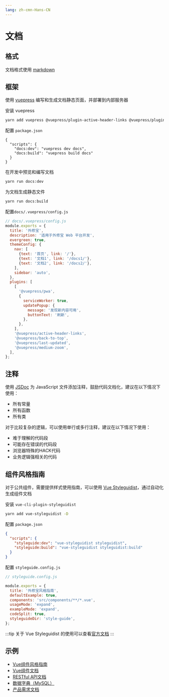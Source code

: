 ```yaml
---
lang: zh-cmn-Hans-CN
---
```


# 文档

## 格式

文档格式使用 [markdown](https://daringfireball.net/projects/markdown/syntax)

## 框架
使用 [vuepress](https://vuepress.vuejs.org/zh/) 编写和生成文档静态页面，并部署到内部服务器

安装 vuepress

```bash
yarn add vuepress @vuepress/plugin-active-header-links @vuepress/plugin-back-to-top @vuepress/plugin-medium-zoom @vuepress/plugin-pwa -D
```

配置 `package.json`

```json{3,4}
{
  "scripts": {
    "docs:dev": "vuepress dev docs",
    "docs:build": "vuepress build docs"
  }
}
```

在开发中预览和编写文档

```bash
yarn run docs:dev
```

为文档生成静态文件

```bash
yarn run docs:build
```

配置`docs/.vuepress/config.js`

```js
// docs/.vuepress/config.js
module.exports = {
  title: '外修宝',
  description: '适用于外修宝 Web 平台开发',
  evergreen: true,
  themeConfig: {
    nav: [
      {text: '首页', link: '/'},
      {text: '文档1', link: '/docs1/'},
      {text: '文档2', link: '/docs2/'},
    ],
    sidebar: 'auto',
  },
  plugins: [
    [
      '@vuepress/pwa',
      {
        serviceWorker: true,
        updatePopup: {
          message: '发现新内容可用',
          buttonText: '刷新',
        },
      },
    ],
    '@vuepress/active-header-links',
    '@vuepress/back-to-top',
    '@vuepress/last-updated',
    '@vuepress/medium-zoom',
  ],
};
```

## 注释

使用 [JSDoc](https://jsdoc.app/) 为 JavaScript 文件添加注释，鼓励代码文档化，建议在以下情况下使用：

- 所有常量
- 所有函数
- 所有类

对于比较复杂的逻辑，可以使用单行或多行注释，建议在以下情况下使用：

- 难于理解的代码段
- 可能存在错误的代码段
- 浏览器特殊的HACK代码
- 业务逻辑强相关的代码

## 组件风格指南

对于公共组件，需要提供样式使用指南，可以使用 [Vue Styleguidist](https://vue-styleguidist.github.io/)，通过自动化生成组件文档

安装 `vue-cli-plugin-styleguidist`

```bash
yarn add vue-styleguidist -D
```

配置 `package.json`

```json
{
  "scripts": {
    "styleguide:dev": "vue-styleguidist styleguidist",
    "styleguide:build": "vue-styleguidist styleguidist:build"
  }
}
```

配置 `styleguide.config.js`

```javascript
// styleguide.config.js

module.exports = {
  title: '外修宝风格指南',
  defaultExample: true,
  components: 'src/components/**/*.vue',
  usageMode: 'expand',
  exampleMode: 'expand',
  codeSplit: true,
  styleguideDir: 'style-guide',
};
```

:::tip
关于 Vue Styleguidist 的使用可以查看[官方文档](https://vue-styleguidist.github.io/docs/Documenting.html)
:::

## 示例

- [Vue组件风格指南](example/vue-style-guide/)
- [Vue组件文档](example/vue-components/README.md)
- [RESTful API文档](example/restful-api/README.md)
- [数据字典（MySQL）](example/data-dictionary-mysql/README.md)
- [产品需求文档](example/product-requirements-document/README.md)
